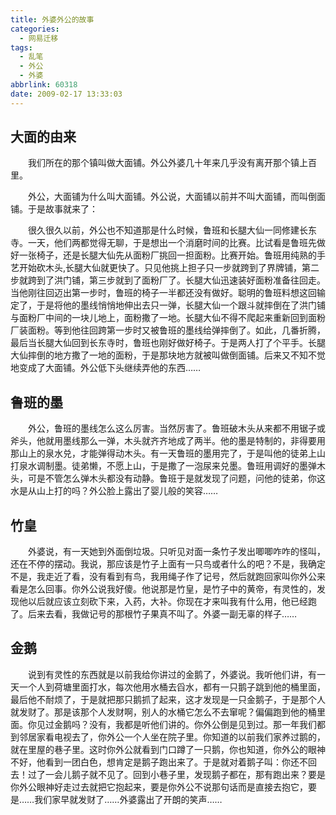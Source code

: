 ```yaml
---
title: 外婆外公的故事
categories:
  - 网易迁移
tags:
  - 乱笔
  - 外公
  - 外婆
abbrlink: 60318
date: 2009-02-17 13:33:03
---
```


## 大面的由来

&emsp;&emsp;我们所在的那个镇叫做大面铺。外公外婆几十年来几乎没有离开那个镇上百里。

&emsp;&emsp;外公，大面铺为什么叫大面铺。外公说，大面铺以前并不叫大面铺，而叫倒面铺。于是故事就来了：

&emsp;&emsp;很久很久以前，外公也不知道那是什么时候，鲁班和长腿大仙一同修建长东寺。一天，他们两都觉得无聊，于是想出一个消磨时间的比赛。比试看是鲁班先做好一张椅子，还是长腿大仙先从面粉厂挑回一担面粉。比赛开始。鲁班用纯熟的手艺开始砍木头,长腿大仙就更快了。只见他挑上担子只一步就跨到了界牌铺，第二步就跨到了洪门铺，第三步就到了面粉厂了。长腿大仙迅速装好面粉准备往回走。当他刚往回迈出第一步时，鲁班的椅子一半都还没有做好。聪明的鲁班料想这回输定了，于是将他的墨线悄悄地伸出去只一弹，长腿大仙一个跟斗就摔倒在了洪门铺与面粉厂中间的一块儿地上，面粉撒了一地。长腿大仙不得不爬起来重新回到面粉厂装面粉。等到他往回跨第一步时又被鲁班的墨线给弹摔倒了。如此，几番折腾，最后当长腿大仙回到长东寺时，鲁班也刚好做好椅子。于是两人打了个平手。长腿大仙摔倒的地方撒了一地的面粉，于是那块地方就被叫做倒面铺。后来又不知不觉地变成了大面铺。外公低下头继续弄他的东西……

## 鲁班的墨

&emsp;&emsp;外公，鲁班的墨线怎么这么厉害。当然厉害了。鲁班破木头从来都不用锯子或斧头，他就用墨线那么一弹，木头就齐齐地成了两半。他的墨是特制的，非得要用那山上的泉水兑，才能弹得动木头。有一天鲁班的墨用完了，于是叫他的徒弟上山打泉水调制墨。徒弟懒，不愿上山，于是撒了一泡尿来兑墨。鲁班用调好的墨弹木头，可是不管怎么弹木头都没有动静。鲁班于是就发现了问题，问他的徒弟，你这水是从山上打的吗？外公脸上露出了婴儿般的笑容……

## 竹皇

&emsp;&emsp;外婆说，有一天她到外面倒垃圾。只听见对面一条竹子发出唧唧咋咋的怪叫，还在不停的摆动。我说，那应该是竹子上面有一只鸟或者什么的吧？不是，我确定不是，我走近了看，没有看到有鸟，我用绳子作了记号，然后就跑回家叫你外公来看是怎么回事。你外公说我好傻。他说那是竹皇，是竹子中的黄帝，有灵性的，发现他以后就应该立刻砍下来，入药，大补。你现在才来叫我有什么用，他已经跑了。后来去看，我做记号的那根竹子果真不叫了。外婆一副无辜的样子……

## 金鹅

&emsp;&emsp;说到有灵性的东西就是以前我给你讲过的金鹅了，外婆说。我听他们讲，有一天一个人到荷塘里面打水，每次他用水桶去舀水，都有一只鹅子跳到他的桶里面，最后他不耐烦了，于是就把那只鹅抓了起来，这才发现是一只金鹅子，于是那个人就发财了。那是该那个人发财啊，别人的水桶它怎么不去窜呢？偏偏跑到他的桶里面。你见过金鹅吗？没有，我都是听他们讲的。你外公倒是见到过。那一年我们都到邻居家看电视去了，你外公一个人坐在院子里。你知道的以前我们家养过鹅的，就在里屋的巷子里。这时你外公就看到门口蹲了一只鹅，你也知道，你外公的眼神不好，他看到一团白色，想肯定是鹅子跑出来了。于是就对着鹅子叫：你还不回去！过了一会儿鹅子就不见了。回到小巷子里，发现鹅子都在，那有跑出来？要是你外公眼神好走过去就把它抱起来，要是你外公不说那句话而是直接去抱它，要是……我们家早就发财了……外婆露出了开朗的笑声……

